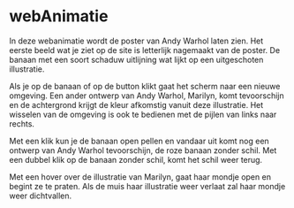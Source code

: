 # webAnimatie

In deze webanimatie wordt de poster van Andy Warhol laten zien. Het eerste beeld wat je ziet op de site is letterlijk nagemaakt van de poster. De banaan met een soort schaduw uitlijning wat lijkt op een uitgeschoten illustratie. 

Als je op de banaan of op de button klikt gaat het scherm naar een nieuwe omgeving. Een ander ontwerp van Andy Warhol, Marilyn, komt tevoorschijn en de achtergrond krijgt de kleur afkomstig vanuit deze illustratie. Het wisselen van de omgeving is ook te bedienen met de pijlen van links naar rechts. 

Met een klik kun je de banaan open pellen en vandaar uit komt nog een ontwerp van Andy Warhol tevoorschijn, de roze banaan zonder schil. Met een dubbel klik op de banaan zonder schil, komt het schil weer terug. 

Met een hover over de illustratie van Marilyn, gaat haar mondje open en begint ze te praten. Als de muis haar illustratie weer verlaat zal haar mondje weer dichtvallen. 
